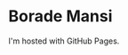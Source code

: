 # <!DOCTYPE html>
<html>
<body>
<h1>Borade Mansi</h1>
<p>I'm hosted with GitHub Pages.</p>
</body>
</html>
